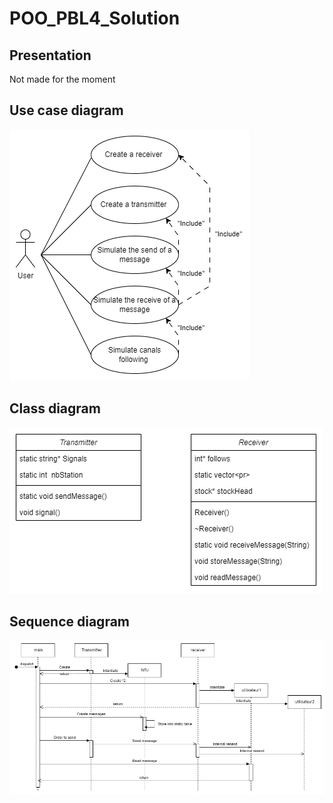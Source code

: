 # POO_PBL4_Solution

## Presentation
Not made for the moment

## Use case diagram
![/chemin/access/image.jpg "Titre de l'image"](https://github.com/FlorentMS/POO_PBL4_Solution/blob/49435093c56f52c9ee5abda184d4da48a33ae4ea/POO_PBL4_Use%20Case.drawio.png)

## Class diagram
![/chemin/access/image.jpg "Titre de l'image"](https://github.com/FlorentMS/POO_PBL4_Solution/blob/49435093c56f52c9ee5abda184d4da48a33ae4ea/POO_PBL4_Class.drawio.png)

## Sequence diagram
![/chemin/access/image.jpg "Titre de l'image"](https://github.com/FlorentMS/POO_PBL4_Solution/blob/49435093c56f52c9ee5abda184d4da48a33ae4ea/POO_PBL4_Sequence.drawio.png)
